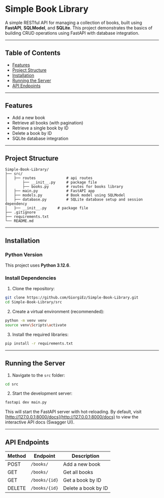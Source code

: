 # Simple Book Library

A simple RESTful API for managing a collection of books, built using **FastAPI**, **SQLModel**, and **SQLite**. This project demonstrates the basics of building CRUD operations using FastAPI with database integration.

---

## Table of Contents

* [Features](#features)
* [Project Structure](#project-structure)
* [Installation](#installation)
* [Running the Server](#running-the-server)
* [API Endpoints](#api-endpoints)

---

## Features

* Add a new book
* Retrieve all books (with pagination)
* Retrieve a single book by ID
* Delete a book by ID
* SQLite database integration

---

## Project Structure

```
Simple-Book-Library/
├── src/
│   ├── routes              # api routes
│       ├── __init__.py     # package file
│       ├── books.py        # routes for books library
│   ├── main.py             # FastAPI app
│   ├── models.py           # Book model using SQLModel
│   ├── database.py         # SQLite database setup and session dependency
│   ├── __init__.py     # package file
├── .gitignore
├── requirements.txt
└── README.md
```

---

## Installation

### Python Version

This project uses **Python 3.12.6**.

### Install Dependencies

1. Clone the repository:

```bash
git clone https://github.com/GiorgiEz/Simple-Book-Library.git
cd Simple-Book-Library/src
```

2. Create a virtual environment (recommended):

```bash
python -m venv venv
source venv\Scripts\activate
```

3. Install the required libraries:

```bash
pip install -r requirements.txt
```

---

## Running the Server

1. Navigate to the `src` folder:

```bash
cd src
```

2. Start the development server:

```bash
fastapi dev main.py
```

This will start the FastAPI server with hot-reloading. By default, visit [http://127.0.0.1:8000/docs](http://127.0.0.1:8000/docs) to view the interactive API docs (Swagger UI).

---

## API Endpoints

| Method | Endpoint      | Description         |
| ------ | ------------- |---------------------|
| POST   | `/books/`     | Add a new book      |
| GET    | `/books/`     | Get all books       |
| GET    | `/books/{id}` | Get a book by ID    |
| DELETE | `/books/{id}` | Delete a book by ID |


